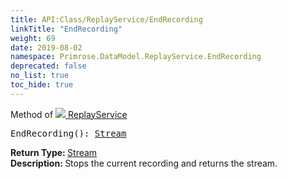 ```yaml
---
title: API:Class/ReplayService/EndRecording
linkTitle: "EndRecording"
weight: 69
date: 2019-08-02
namespace: Primrose.DataModel.ReplayService.EndRecording
deprecated: false
no_list: true
toc_hide: true
---
```

Method of <a href="/docs/api-reference/Class/ReplayService"><img src="/icons/silk/timeline_marker.png"/>&nbsp;ReplayService</a>
<pre class="method-declaration">
EndRecording(): <a class="type" href="/docs/api-reference/System/Stream">Stream</a></pre>
<b>Return Type: </b>
<a class="type" href="/docs/api-reference/System/Stream">Stream</a>
<br/>
<b>Description: </b>
Stops the current recording and returns the stream.

